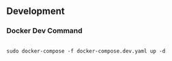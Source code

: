 ## Development

### Docker Dev Command
```

sudo docker-compose -f docker-compose.dev.yaml up -d

```